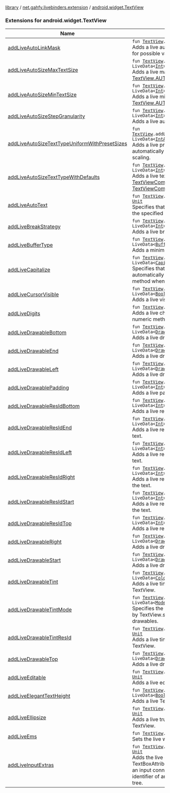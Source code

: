 [library](../../index.md) / [net.gahfy.livebinders.extension](../index.md) / [android.widget.TextView](./index.md)

### Extensions for android.widget.TextView

| Name | Summary |
|---|---|
| [addLiveAutoLinkMask](add-live-auto-link-mask.md) | `fun `[`TextView`](https://developer.android.com/reference/android/widget/TextView.html)`.addLiveAutoLinkMask(mask: LiveData<`[`Int`](https://kotlinlang.org/api/latest/jvm/stdlib/kotlin/-int/index.html)`>?): `[`Unit`](https://kotlinlang.org/api/latest/jvm/stdlib/kotlin/-unit/index.html)<br>Adds a live autolink mask of the text. See [Linkify.ALL](https://developer.android.com/reference/android/text/util/Linkify.html#ALL) and peers for possible values. |
| [addLiveAutoSizeMaxTextSize](add-live-auto-size-max-text-size.md) | `fun `[`TextView`](https://developer.android.com/reference/android/widget/TextView.html)`.addLiveAutoSizeMaxTextSize(size: LiveData<`[`Int`](https://kotlinlang.org/api/latest/jvm/stdlib/kotlin/-int/index.html)`>?): `[`Unit`](https://kotlinlang.org/api/latest/jvm/stdlib/kotlin/-unit/index.html)<br>Adds a live max text size when sizing the text automatically using [TextView.AUTO_SIZE_TEXT_TYPE_UNIFORM](https://developer.android.com/reference/android/widget/TextView.html#AUTO_SIZE_TEXT_TYPE_UNIFORM) scaling. |
| [addLiveAutoSizeMinTextSize](add-live-auto-size-min-text-size.md) | `fun `[`TextView`](https://developer.android.com/reference/android/widget/TextView.html)`.addLiveAutoSizeMinTextSize(size: LiveData<`[`Int`](https://kotlinlang.org/api/latest/jvm/stdlib/kotlin/-int/index.html)`>?): `[`Unit`](https://kotlinlang.org/api/latest/jvm/stdlib/kotlin/-unit/index.html)<br>Adds a live min text size when sizing the text automatically using [TextView.AUTO_SIZE_TEXT_TYPE_UNIFORM](https://developer.android.com/reference/android/widget/TextView.html#AUTO_SIZE_TEXT_TYPE_UNIFORM) scaling. |
| [addLiveAutoSizeStepGranularity](add-live-auto-size-step-granularity.md) | `fun `[`TextView`](https://developer.android.com/reference/android/widget/TextView.html)`.addLiveAutoSizeStepGranularity(granularity: LiveData<`[`Int`](https://kotlinlang.org/api/latest/jvm/stdlib/kotlin/-int/index.html)`>?): `[`Unit`](https://kotlinlang.org/api/latest/jvm/stdlib/kotlin/-unit/index.html)<br>Adds a live auto-size step size (in pixels). |
| [addLiveAutoSizeTextTypeUniformWithPresetSizes](add-live-auto-size-text-type-uniform-with-preset-sizes.md) | `fun `[`TextView`](https://developer.android.com/reference/android/widget/TextView.html)`.addLiveAutoSizeTextTypeUniformWithPresetSizes(sizes: LiveData<`[`IntArray`](https://kotlinlang.org/api/latest/jvm/stdlib/kotlin/-int-array/index.html)`>?): `[`Unit`](https://kotlinlang.org/api/latest/jvm/stdlib/kotlin/-unit/index.html)<br>Adds a live preset sizes (in pixels) when sizing the text automatically using [TextView.AUTO_SIZE_TEXT_TYPE_UNIFORM](https://developer.android.com/reference/android/widget/TextView.html#AUTO_SIZE_TEXT_TYPE_UNIFORM) scaling. |
| [addLiveAutoSizeTextTypeWithDefaults](add-live-auto-size-text-type-with-defaults.md) | `fun `[`TextView`](https://developer.android.com/reference/android/widget/TextView.html)`.addLiveAutoSizeTextTypeWithDefaults(textType: LiveData<`[`Int`](https://kotlinlang.org/api/latest/jvm/stdlib/kotlin/-int/index.html)`>?): `[`Unit`](https://kotlinlang.org/api/latest/jvm/stdlib/kotlin/-unit/index.html)<br>Adds a live text scaling type, [TextViewCompat.AUTO_SIZE_TEXT_TYPE_NONE](#) or [TextViewCompat.AUTO_SIZE_TEXT_TYPE_UNIFORM](#) |
| [addLiveAutoText](add-live-auto-text.md) | `fun `[`TextView`](https://developer.android.com/reference/android/widget/TextView.html)`.addLiveAutoText(autoText: LiveData<`[`Boolean`](https://kotlinlang.org/api/latest/jvm/stdlib/kotlin/-boolean/index.html)`>?): `[`Unit`](https://kotlinlang.org/api/latest/jvm/stdlib/kotlin/-unit/index.html)<br>Specifies that this [TextView](https://developer.android.com/reference/android/widget/TextView.html) has a textual input method and adds the specified live auto correct method |
| [addLiveBreakStrategy](add-live-break-strategy.md) | `fun `[`TextView`](https://developer.android.com/reference/android/widget/TextView.html)`.addLiveBreakStrategy(breakStrategy: LiveData<`[`Int`](https://kotlinlang.org/api/latest/jvm/stdlib/kotlin/-int/index.html)`>?): `[`Unit`](https://kotlinlang.org/api/latest/jvm/stdlib/kotlin/-unit/index.html)<br>Adds a live break strategy for breaking paragraphs into lines. |
| [addLiveBufferType](add-live-buffer-type.md) | `fun `[`TextView`](https://developer.android.com/reference/android/widget/TextView.html)`.addLiveBufferType(bufferType: LiveData<`[`BufferType`](https://developer.android.com/reference/android/widget/TextView/BufferType.html)`>?): `[`Unit`](https://kotlinlang.org/api/latest/jvm/stdlib/kotlin/-unit/index.html)<br>Adds a minimum live type that getText() will return. |
| [addLiveCapitalize](add-live-capitalize.md) | `fun `[`TextView`](https://developer.android.com/reference/android/widget/TextView.html)`.addLiveCapitalize(capitalize: LiveData<`[`Capitalize`](https://developer.android.com/reference/android/text/method/TextKeyListener/Capitalize.html)`>?): `[`Unit`](https://kotlinlang.org/api/latest/jvm/stdlib/kotlin/-unit/index.html)<br>Specifies that this [TextView](https://developer.android.com/reference/android/widget/TextView.html) has a textual input method and should automatically apply the value of the specified live capitalize method when the user types. |
| [addLiveCursorVisible](add-live-cursor-visible.md) | `fun `[`TextView`](https://developer.android.com/reference/android/widget/TextView.html)`.addLiveCursorVisible(cursorVisible: LiveData<`[`Boolean`](https://kotlinlang.org/api/latest/jvm/stdlib/kotlin/-boolean/index.html)`>?): `[`Unit`](https://kotlinlang.org/api/latest/jvm/stdlib/kotlin/-unit/index.html)<br>Adds a live visibility for the cursor. |
| [addLiveDigits](add-live-digits.md) | `fun `[`TextView`](https://developer.android.com/reference/android/widget/TextView.html)`.addLiveDigits(digits: LiveData<`[`String`](https://kotlinlang.org/api/latest/jvm/stdlib/kotlin/-string/index.html)`>?): `[`Unit`](https://kotlinlang.org/api/latest/jvm/stdlib/kotlin/-unit/index.html)<br>Adds a live characters that are accepted for this TextView with numeric method. |
| [addLiveDrawableBottom](add-live-drawable-bottom.md) | `fun `[`TextView`](https://developer.android.com/reference/android/widget/TextView.html)`.addLiveDrawableBottom(drawableBottom: LiveData<`[`Drawable`](https://developer.android.com/reference/android/graphics/drawable/Drawable.html)`>?): `[`Unit`](https://kotlinlang.org/api/latest/jvm/stdlib/kotlin/-unit/index.html)<br>Adds a live drawable to appear below the text. |
| [addLiveDrawableEnd](add-live-drawable-end.md) | `fun `[`TextView`](https://developer.android.com/reference/android/widget/TextView.html)`.addLiveDrawableEnd(drawableEnd: LiveData<`[`Drawable`](https://developer.android.com/reference/android/graphics/drawable/Drawable.html)`>?): `[`Unit`](https://kotlinlang.org/api/latest/jvm/stdlib/kotlin/-unit/index.html)<br>Adds a live drawable to appear to the end of the text. |
| [addLiveDrawableLeft](add-live-drawable-left.md) | `fun `[`TextView`](https://developer.android.com/reference/android/widget/TextView.html)`.addLiveDrawableLeft(drawableLeft: LiveData<`[`Drawable`](https://developer.android.com/reference/android/graphics/drawable/Drawable.html)`>?): `[`Unit`](https://kotlinlang.org/api/latest/jvm/stdlib/kotlin/-unit/index.html)<br>Adds a live drawable to appear to the left of the text. |
| [addLiveDrawablePadding](add-live-drawable-padding.md) | `fun `[`TextView`](https://developer.android.com/reference/android/widget/TextView.html)`.addLiveDrawablePadding(drawablePadding: LiveData<`[`Int`](https://kotlinlang.org/api/latest/jvm/stdlib/kotlin/-int/index.html)`>?): `[`Unit`](https://kotlinlang.org/api/latest/jvm/stdlib/kotlin/-unit/index.html)<br>Adds a live padding between the drawable and the text |
| [addLiveDrawableResIdBottom](add-live-drawable-res-id-bottom.md) | `fun `[`TextView`](https://developer.android.com/reference/android/widget/TextView.html)`.addLiveDrawableResIdBottom(drawableBottom: LiveData<`[`Int`](https://kotlinlang.org/api/latest/jvm/stdlib/kotlin/-int/index.html)`>?): `[`Unit`](https://kotlinlang.org/api/latest/jvm/stdlib/kotlin/-unit/index.html)<br>Adds a live resource id of the drawable to appear below the text. |
| [addLiveDrawableResIdEnd](add-live-drawable-res-id-end.md) | `fun `[`TextView`](https://developer.android.com/reference/android/widget/TextView.html)`.addLiveDrawableResIdEnd(drawableEnd: LiveData<`[`Int`](https://kotlinlang.org/api/latest/jvm/stdlib/kotlin/-int/index.html)`>?): `[`Unit`](https://kotlinlang.org/api/latest/jvm/stdlib/kotlin/-unit/index.html)<br>Adds a live resource id of the drawable to appear to the end of the text. |
| [addLiveDrawableResIdLeft](add-live-drawable-res-id-left.md) | `fun `[`TextView`](https://developer.android.com/reference/android/widget/TextView.html)`.addLiveDrawableResIdLeft(drawableLeft: LiveData<`[`Int`](https://kotlinlang.org/api/latest/jvm/stdlib/kotlin/-int/index.html)`>?): `[`Unit`](https://kotlinlang.org/api/latest/jvm/stdlib/kotlin/-unit/index.html)<br>Adds a live resource id of the drawable to appear to the left of the text. |
| [addLiveDrawableResIdRight](add-live-drawable-res-id-right.md) | `fun `[`TextView`](https://developer.android.com/reference/android/widget/TextView.html)`.addLiveDrawableResIdRight(drawableRight: LiveData<`[`Int`](https://kotlinlang.org/api/latest/jvm/stdlib/kotlin/-int/index.html)`>?): `[`Unit`](https://kotlinlang.org/api/latest/jvm/stdlib/kotlin/-unit/index.html)<br>Adds a live resource id of the drawable to appear to the right of the text. |
| [addLiveDrawableResIdStart](add-live-drawable-res-id-start.md) | `fun `[`TextView`](https://developer.android.com/reference/android/widget/TextView.html)`.addLiveDrawableResIdStart(drawableStart: LiveData<`[`Int`](https://kotlinlang.org/api/latest/jvm/stdlib/kotlin/-int/index.html)`>?): `[`Unit`](https://kotlinlang.org/api/latest/jvm/stdlib/kotlin/-unit/index.html)<br>Adds a live resource id of the drawable to appear to the start of the text. |
| [addLiveDrawableResIdTop](add-live-drawable-res-id-top.md) | `fun `[`TextView`](https://developer.android.com/reference/android/widget/TextView.html)`.addLiveDrawableResIdTop(drawableTop: LiveData<`[`Int`](https://kotlinlang.org/api/latest/jvm/stdlib/kotlin/-int/index.html)`>?): `[`Unit`](https://kotlinlang.org/api/latest/jvm/stdlib/kotlin/-unit/index.html)<br>Adds a live resource id of the drawable to appear above the text. |
| [addLiveDrawableRight](add-live-drawable-right.md) | `fun `[`TextView`](https://developer.android.com/reference/android/widget/TextView.html)`.addLiveDrawableRight(drawableRight: LiveData<`[`Drawable`](https://developer.android.com/reference/android/graphics/drawable/Drawable.html)`>?): `[`Unit`](https://kotlinlang.org/api/latest/jvm/stdlib/kotlin/-unit/index.html)<br>Adds a live drawable to appear to the right of the text. |
| [addLiveDrawableStart](add-live-drawable-start.md) | `fun `[`TextView`](https://developer.android.com/reference/android/widget/TextView.html)`.addLiveDrawableStart(drawableStart: LiveData<`[`Drawable`](https://developer.android.com/reference/android/graphics/drawable/Drawable.html)`>?): `[`Unit`](https://kotlinlang.org/api/latest/jvm/stdlib/kotlin/-unit/index.html)<br>Adds a live drawable to appear to the start of the text. |
| [addLiveDrawableTint](add-live-drawable-tint.md) | `fun `[`TextView`](https://developer.android.com/reference/android/widget/TextView.html)`.addLiveDrawableTint(tint: LiveData<`[`ColorStateList`](https://developer.android.com/reference/android/content/res/ColorStateList.html)`>?): `[`Unit`](https://kotlinlang.org/api/latest/jvm/stdlib/kotlin/-unit/index.html)<br>Adds a live tint list to apply to the compound drawables of the TextView. |
| [addLiveDrawableTintMode](add-live-drawable-tint-mode.md) | `fun `[`TextView`](https://developer.android.com/reference/android/widget/TextView.html)`.addLiveDrawableTintMode(colorTintMode: LiveData<`[`Mode`](https://developer.android.com/reference/android/graphics/PorterDuff/Mode.html)`>?): `[`Unit`](https://kotlinlang.org/api/latest/jvm/stdlib/kotlin/-unit/index.html)<br>Specifies the live blending mode used to apply the tint specified by TextView.setCompoundDrawableTintList() to the compound drawables. |
| [addLiveDrawableTintResId](add-live-drawable-tint-res-id.md) | `fun `[`TextView`](https://developer.android.com/reference/android/widget/TextView.html)`.addLiveDrawableTintResId(tint: LiveData<`[`Int`](https://kotlinlang.org/api/latest/jvm/stdlib/kotlin/-int/index.html)`>?): `[`Unit`](https://kotlinlang.org/api/latest/jvm/stdlib/kotlin/-unit/index.html)<br>Adds a live tint list to apply to the compound drawables of the TextView. |
| [addLiveDrawableTop](add-live-drawable-top.md) | `fun `[`TextView`](https://developer.android.com/reference/android/widget/TextView.html)`.addLiveDrawableTop(drawableTop: LiveData<`[`Drawable`](https://developer.android.com/reference/android/graphics/drawable/Drawable.html)`>?): `[`Unit`](https://kotlinlang.org/api/latest/jvm/stdlib/kotlin/-unit/index.html)<br>Adds a live drawable to appear above the text. |
| [addLiveEditable](add-live-editable.md) | `fun `[`TextView`](https://developer.android.com/reference/android/widget/TextView.html)`.addLiveEditable(editable: LiveData<`[`Boolean`](https://kotlinlang.org/api/latest/jvm/stdlib/kotlin/-boolean/index.html)`>?): `[`Unit`](https://kotlinlang.org/api/latest/jvm/stdlib/kotlin/-unit/index.html)<br>Adds a live editable status to the TextView. |
| [addLiveElegantTextHeight](add-live-elegant-text-height.md) | `fun `[`TextView`](https://developer.android.com/reference/android/widget/TextView.html)`.addLiveElegantTextHeight(elegant: LiveData<`[`Boolean`](https://kotlinlang.org/api/latest/jvm/stdlib/kotlin/-boolean/index.html)`>?): `[`Unit`](https://kotlinlang.org/api/latest/jvm/stdlib/kotlin/-unit/index.html)<br>Adds a live TextView's elegant height metrics flag. |
| [addLiveEllipsize](add-live-ellipsize.md) | `fun `[`TextView`](https://developer.android.com/reference/android/widget/TextView.html)`.addLiveEllipsize(where: LiveData<`[`TruncateAt`](https://developer.android.com/reference/android/text/TextUtils/TruncateAt.html)`>?): `[`Unit`](https://kotlinlang.org/api/latest/jvm/stdlib/kotlin/-unit/index.html)<br>Adds a live truncate position if the text is longer than the TextView. |
| [addLiveEms](add-live-ems.md) | `fun `[`TextView`](https://developer.android.com/reference/android/widget/TextView.html)`.addLiveEms(ems: LiveData<`[`Int`](https://kotlinlang.org/api/latest/jvm/stdlib/kotlin/-int/index.html)`>?): `[`Unit`](https://kotlinlang.org/api/latest/jvm/stdlib/kotlin/-unit/index.html)<br>Sets the live width of the TextView to be exactly ems value wide. |
| [addLiveInputExtras](add-live-input-extras.md) | `fun `[`TextView`](https://developer.android.com/reference/android/widget/TextView.html)`.addLiveInputExtras(xmlResId: LiveData<`[`Int`](https://kotlinlang.org/api/latest/jvm/stdlib/kotlin/-int/index.html)`>?): `[`Unit`](https://kotlinlang.org/api/latest/jvm/stdlib/kotlin/-unit/index.html)<br>Adds the live extra input data of the text, which is the TextBoxAttribute.extras Bundle that will be filled in when creating an input connection. The given integer value is the resource identifier of an XML resource holding an &amp;lt;input-extras&amp;gt; XML tree. |
